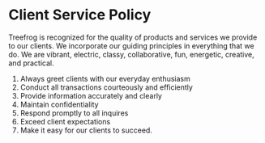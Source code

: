 # Client Service Policy

Treefrog is recognized for the quality of products and services we provide to our clients. We incorporate our guiding principles in everything that we do. We are vibrant, electric, classy, collaborative, fun, energetic, creative, and practical.

1. Always greet clients with our everyday enthusiasm
2. Conduct all transactions courteously and efficiently
3. Provide information accurately and clearly
4. Maintain confidentiality
5. Respond promptly to all inquires
6. Exceed client expectations
7. Make it easy for our clients to succeed.

